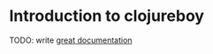 # Introduction to clojureboy

TODO: write [great documentation](http://jacobian.org/writing/what-to-write/)
